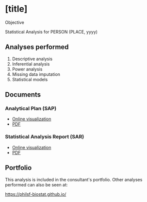 # [title]

Objective

Statistical Analysis for PERSON (PLACE, yyyy)
<!-- Technical Report for PERSON (PLACE, yyyy) -->

## Analyses performed

1. Descriptive analysis
1. Inferential analysis
1. Power analysis
1. Missing data imputation
1. Statistical models

## Documents

### Analytical Plan (SAP)

<!-- - [Online visualization][sapviz-v02] -->
<!-- - [PDF][sappdf-v02] -->

- [Online visualization][sapviz-v01]
- [PDF][sappdf-v01]

### Statistical Analysis Report (SAR)

<!-- - [Online visualization][reportviz-v02] -->
<!-- - [PDF][pdf-v02] -->

- [Online visualization][reportviz-v01]
- [PDF][pdf-v01]

<!-- ## Associated analyses -->

<!-- This analysis is part of a larger project and is supported by other analyses, linked below. -->

<!-- **[assoc_title]** -->

<!-- <[assoc_link]> -->

## Portfolio

This analysis is included in the consultant's portfolio.
Other analyses performed can also be seen at:

<https://philsf-biostat.github.io/>

<!-- --- -->

[sapviz-v01]: report/SAP-2023-010-TK-v01.md
[sapviz-v02]: report/SAP-2023-010-TK-v02.md
[sappdf-v01]: https://docs.google.com/viewer?url=https://github.com/philsf-biostat/SAR-2023-010-TK/raw/main/report/SAP-2023-010-TK-v01.pdf
[sappdf-v02]: https://docs.google.com/viewer?url=https://github.com/philsf-biostat/SAR-2023-010-TK/raw/main/report/SAP-2023-010-TK-v02.pdf

[reportviz-v01]: report/SAR-2023-010-TK-v01.md
[reportviz-v02]: report/SAR-2023-010-TK-v02.md
[pdf-v01]: https://docs.google.com/viewer?url=https://github.com/philsf-biostat/SAR-2023-010-TK/raw/main/report/SAR-2023-010-TK-v01.pdf
[pdf-v02]: https://docs.google.com/viewer?url=https://github.com/philsf-biostat/SAR-2023-010-TK/raw/main/report/SAR-2023-010-TK-v02.pdf
